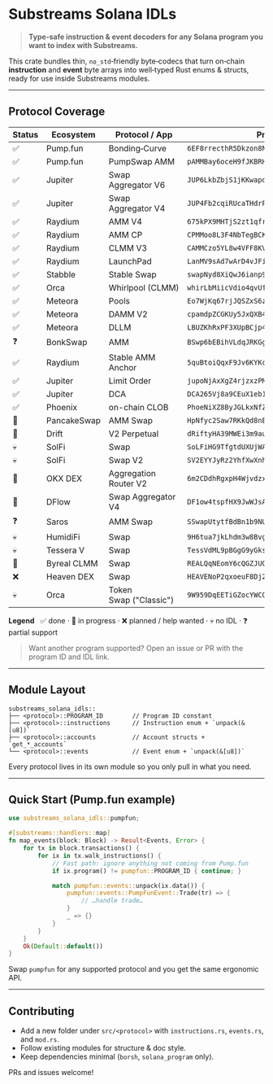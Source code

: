 # Substreams Solana IDLs

> **Type‑safe instruction & event decoders for any Solana program you want to index with Substreams.**

This crate bundles thin, `no_std`‑friendly byte‑codecs that turn on‑chain **instruction** and **event** byte arrays into well‑typed Rust enums & structs, ready for use inside Substreams modules.

---

## Protocol Coverage

| Status | Ecosystem | Protocol / App | Program ID |
| ------ | --------- | -------------- | ---------- |
| ✅ | Pump.fun | Bonding‑Curve | `6EF8rrecthR5Dkzon8Nwu78hRvfCKubJ14M5uBEwF6P` |
| ✅ | Pump.fun | PumpSwap AMM | `pAMMBay6oceH9fJKBRHGP5D4bD4sWpmSwMn52FMfXEA` |
| ✅ | Jupiter | Swap Aggregator V6 | `JUP6LkbZbjS1jKKwapdHNy74zcZ3tLUZoi5QNyVTaV4` |
| ✅ | Jupiter | Swap Aggregator V4 | `JUP4Fb2cqiRUcaTHdrPC8h2gNsA2ETXiPDD33WcGuJB` |
| ✅ | Raydium | AMM V4 | `675kPX9MHTjS2zt1qfr1NYHuzeLXfQM9H24wFSUt1Mp8` |
| ✅ | Raydium | AMM CP | `CPMMoo8L3F4NbTegBCKVNunggL7H1ZpdTHKxQB5qKP1C` |
| ✅ | Raydium | CLMM V3 | `CAMMCzo5YL8w4VFF8KVHrK22GGUsp5VTaW7grrKgrWqK` |
| ✅ | Raydium | LaunchPad | `LanMV9sAd7wArD4vJFi2qDdfnVhFxYSUg6eADduJ3uj` |
| ✅ | Stabble | Stable Swap | `swapNyd8XiQwJ6ianp9snpu4brUqFxadzvHebnAXjJZ` |
| ✅ | Orca | Whirlpool (CLMM) | `whirLbMiicVdio4qvUfM5KAg6Ct8VwpYzGff3uctyCc` |
| ✅ | Meteora | Pools | `Eo7WjKq67rjJQSZxS6z3YkapzY3eMj6Xy8X5EQVn5UaB` |
| ✅ | Meteora | DAMM V2 | `cpamdpZCGKUy5JxQXB4dcpGPiikHawvSWAd6mEn1sGG` |
| ✅ | Meteora | DLLM | `LBUZKhRxPF3XUpBCjp4YzTKgLccjZhTSDM9YuVaPwxo` |
| ❓ | BonkSwap | AMM | `BSwp6bEBihVLdqJRKGgzjcGLHkcTuzmSo1TQkHepzH8p` |
| ✅ | Raydium | Stable AMM Anchor | `5quBtoiQqxF9Jv6KYKctB59NT3gtJD2Y65kdnB1Uev3h` |
| ✅ | Jupiter | Limit Order | `jupoNjAxXgZ4rjzxzPMP4oxduvQsQtZzyknqvzYNrNu` |
| ✅ | Jupiter | DCA | `DCA265Vj8a9CEuX1eb1LWRnDT7uK6q1xMipnNyatn23M` |
| ✅ | Phoenix | on-chain CLOB | `PhoeNiXZ8ByJGLkxNfZRnkUfjvmuYqLR89jjFHGqdXY` |
| 🚧 | PancakeSwap | AMM Swap | `HpNfyc2Saw7RKkQd8nEL4khUcuPhQ7WwY1B2qjx8jxFq` |
| 🚧 | Drift | V2 Perpetual | `dRiftyHA39MWEi3m9aunc5MzRF1JYuBsbn6VPcn33UH` |
| 💀 | SolFi | Swap | `SoLFiHG9TfgtdUXUjWAxi3LtvYuFyDLVhBWxdMZxyCe` |
| 💀 | SolFi | Swap V2 | `SV2EYYJyRz2YhfXwXnhNAevDEui5Q6yrfyo13WtupPF` |
| 🚧 | OKX DEX | Aggregation Router V2 | `6m2CDdhRgxpH4WjvdzxAYbGxwdGUz5MziiL5jek2kBma` |
| 🚧 | DFlow | Swap Aggregator V4 | `DF1ow4tspfHX9JwWJsAb9epbkA8hmpSEAtxXy1V27QBH` |
| ❓ | Saros | AMM Swap | `SSwapUtytfBdBn1b9NUGG6foMVPtcWgpRU32HToDUZr` |
| 💀 | HumidiFi | Swap | `9H6tua7jkLhdm3w8BvgpTn5LZNU7g4ZynDmCiNN3q6Rp` |
| 💀 | Tessera V | Swap | `TessVdML9pBGgG9yGks7o4HewRaXVAMuoVj4x83GLQH` |
| 🚧 | Byreal CLMM | Swap | `REALQqNEomY6cQGZJUGwywTBD2UmDT32rZcNnfxQ5N2` |
| ❌ | Heaven DEX | Swap | `HEAVENoP2qxoeuF8Dj2oT1GHEnu49U5mJYkdeC8BAX2o` |
| 💀 | Orca | Token Swap ("Classic") | `9W959DqEETiGZocYWCQPaJ6sBmUzgfxXfqGeTEdp3aQP` |

**Legend**   ✅ done · 🚧 in progress · ❌ planned / help wanted · 💀 no IDL · ❓ partial support

> Want another program supported? Open an issue or PR with the program ID and IDL link.

---

## Module Layout

```
substreams_solana_idls::
├── <protocol>::PROGRAM_ID        // Program ID constant
├── <protocol>::instructions      // Instruction enum + `unpack(&[u8])`
├── <protocol>::accounts          // Account structs + `get_*_accounts`
└── <protocol>::events            // Event enum + `unpack(&[u8])`
```

Every protocol lives in its own module so you only pull in what you need.

---

## Quick Start (Pump.fun example)

```rust
use substreams_solana_idls::pumpfun;

#[substreams::handlers::map]
fn map_events(block: Block) -> Result<Events, Error> {
    for tx in block.transactions() {
        for ix in tx.walk_instructions() {
            // Fast path: ignore anything not coming from Pump.fun
            if ix.program() != pumpfun::PROGRAM_ID { continue; }

            match pumpfun::events::unpack(ix.data()) {
                pumpfun::events::PumpFunEvent::Trade(tr) => {
                    // …handle trade…
                }
                _ => {}
            }
        }
    }
    Ok(Default::default())
}
```

Swap `pumpfun` for any supported protocol and you get the same ergonomic API.

---

## Contributing

* Add a new folder under `src/<protocol>` with `instructions.rs`, `events.rs`, and `mod.rs`.
* Follow existing modules for structure & doc style.
* Keep dependencies minimal (`borsh`, `solana_program` only).

PRs and issues welcome!

